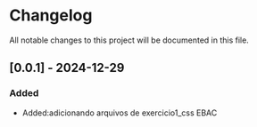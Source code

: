 # Changelog

All notable changes to this project will be documented in this file.

## [0.0.1] - 2024-12-29

### Added

- Added:adicionando arquivos de exercicio1_css EBAC